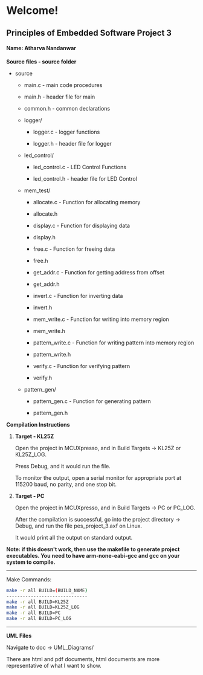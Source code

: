 # Welcome!

## Principles of Embedded Software Project 3

#### Name: Atharva Nandanwar

**Source files - source folder**

- source
  
  - main.c - main code procedures
  
  - main.h - header file for main
  
  - common.h - common declarations
  
  - logger/
    
    - logger.c - logger functions
    
    - logger.h - header file for logger
  
  - led_control/
    
    - led_control.c - LED Control Functions
    
    - led_control.h - header file for LED Control
  
  - mem_test/
    
    - allocate.c - Function for allocating memory
    
    - allocate.h
    
    - display.c - Function for displaying data
    
    - display.h
    
    - free.c - Function for freeing data
    
    - free.h
    
    - get_addr.c - Function for getting address from offset
    
    - get_addr.h
    
    - invert.c - Function for inverting data
    
    - invert.h
    
    - mem_write.c - Function for writing into memory region
    
    - mem_write.h
    
    - pattern_write.c - Function for writing pattern into memory region
    
    - pattern_write.h
    
    - verify.c - Function for verifying pattern
    
    - verify.h
  
  - pattern_gen/
    
    - pattern_gen.c - Function for generating pattern
    
    - pattern_gen.h

**Compilation Instructions**

1. **Target - KL25Z**
   
   Open the project in MCUXpresso, and in Build Targets -> KL25Z or KL25Z_LOG.
   
   Press Debug, and it would run the file.
   
   To monitor the output, open a serial monitor for appropriate port at 115200 baud, no parity, and one stop bit.

2. **Target - PC**
   
   Open the project in MCUXpresso, and in Build Targets -> PC or PC_LOG.
   
   After the compilation is successful, go into the project directory -> Debug, and run the file pes_project_3.axf on Linux.
   
   It would print all the output on standard output.

**Note: if this doesn't work, then use the makefile to generate project executables. You need to have arm-none-eabi-gcc and gcc on your system to compile.**

---

Make Commands:

```bash
make -r all BUILD=(BUILD_NAME)
------------------------------
make -r all BUILD=KL25Z
make -r all BUILD=KL25Z_LOG
make -r all BUILD=PC
make -r all BUILD=PC_LOG
```

---

**UML Files**

Navigate to doc -> UML_Diagrams/

There are html and pdf documents, html documents are more representative of what I want to show.



